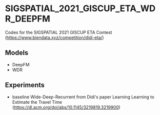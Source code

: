 # SIGSPATIAL_2021_GISCUP_ETA_WDR_DEEPFM
Codes for the SIGSPATIAL 2021 GISCUP ETA Contest (https://www.biendata.xyz/competition/didi-eta/)

## Models
- DeepFM
- WDR

## Experiments
- baseline Wide-Deep-Recurrent from Didi's paper Learning Learning to Estimate the Travel Time (https://dl.acm.org/doi/abs/10.1145/3219819.3219900)




